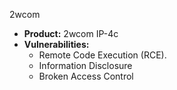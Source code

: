 2wcom

- **Product:** 2wcom IP-4c
- **Vulnerabilities:**
  -  Remote Code Execution (RCE).
  -  Information Disclosure
  -  Broken Access Control
